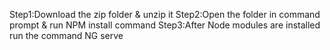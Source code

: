 Step1:Download the zip folder & unzip it
Step2:Open the folder in command prompt & run NPM install command
Step3:After Node modules are installed run the command NG serve
